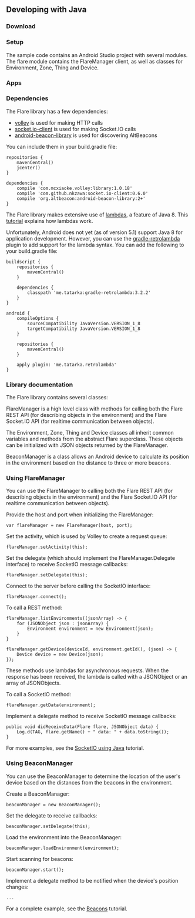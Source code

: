 ## Developing with Java

### Download

### Setup

The sample code contains an Android Studio project with several modules. The flare module contains the FlareManager client, as well as classes for Environment, Zone, Thing and Device. 

### Apps


### Dependencies

The Flare library has a few dependencies:

- [volley](https://github.com/mcxiaoke/android-volley) is used for making HTTP calls
- [socket.io-client](https://github.com/socketio/socket.io-client-java) is used for making Socket.IO calls
- [android-beacon-library](https://altbeacon.github.io/android-beacon-library/) is used for discovering AltBeacons

You can include them in your build.gradle file:

	repositories {
	    mavenCentral()
	    jcenter()
	}
   
	dependencies {
	    compile 'com.mcxiaoke.volley:library:1.0.18'
	    compile 'com.github.nkzawa:socket.io-client:0.6.0'
		compile 'org.altbeacon:android-beacon-library:2+'
	}

The Flare library makes extensive use of [lambdas](http://www.oracle.com/webfolder/technetwork/tutorials/obe/java/Lambda-QuickStart/index.html), a feature of Java 8. This [tutorial](http://viralpatel.net/blogs/lambda-expressions-java-tutorial/) explains how lambdas work.

Unfortunately, Android does not yet (as of version 5.1) support Java 8 for application development. However, you can use the [gradle-retrolambda](https://github.com/evant/gradle-retrolambda) plugin to add support for the lambda syntax. You can add the following to your build.gradle file:

    buildscript {
        repositories {
            mavenCentral()
        }

	    dependencies {
            classpath 'me.tatarka:gradle-retrolambda:3.2.2'
        }
    }

    android {
        compileOptions {
            sourceCompatibility JavaVersion.VERSION_1_8
            targetCompatibility JavaVersion.VERSION_1_8
        }
		
        repositories {
            mavenCentral()
        }

        apply plugin: 'me.tatarka.retrolambda'
    }

### Library documentation 

The Flare library contains several classes:

FlareManager is a high level class with methods for calling both the Flare REST API (for describing objects in the environment) and the Flare Socket.IO API (for realtime communication between objects). 

The Environment, Zone, Thing and Device classes all inherit common variables and methods from the abstract Flare superclass. These objects can be initialized with JSON objects returned by the FlareManager. 

BeaconManager is a class allows an Android device to calculate its position in the environment based on the distance to three or more beacons. 

### Using FlareManager

You can use the FlareManager to calling both the Flare REST API (for describing objects in the environment) and the Flare Socket.IO API (for realtime communication between objects). 

Provide the host and port when initializing the FlareManager:

	var flareManager = new FlareManager(host, port);
	
Set the activity, which is used by Volley to create a request queue:
	
	flareManager.setActivity(this);

Set the delegate (which should implement the FlareManager.Delegate interface) to receive SocketIO message callbacks:
	
	flareManager.setDelegate(this);

Connect to the server before calling the SocketIO interface:

	flareManager.connect();
	
To call a REST method:

	flareManager.listEnvironments((jsonArray) -> {
		for (JSONObject json : jsonArray) {
			Environment environment = new Environment(json);
		}
	}
	
	flareManager.getDevice(deviceId, environment.getId(), (json) -> {
		Device device = new Device(json);
	});
	
These methods use lambdas for asynchronous requests. When the response has been received, the lambda is called with a JSONObject or an array of JSONObjects. 
					
To call a SocketIO method:

	flareManager.getData(environment);
	
Implement a delegate method to receive SocketIO message callbacks:

	public void didReceiveData(Flare flare, JSONObject data) {
		Log.d(TAG, flare.getName() + " data: " + data.toString());
	}
	
For more examples, see the [SocketIO using Java](tutorials/socketio-java.html) tutorial.

### Using BeaconManager

You can use the BeaconManager to determine the location of the user's device based on the distances from the beacons in the environment.

Create a BeaconManager:

	beaconManager = new BeaconManager();
	
Set the delegate to receive callbacks:
	
	beaconManager.setDelegate(this);

Load the environment into the BeaconManager:
        
    beaconManager.loadEnvironment(environment);

Start scanning for beacons:

	beaconManager.start();

Implement a delegate method to be notified when the device's position changes:

	... 

For a complete example, see the [Beacons](beacons.html) tutorial.
